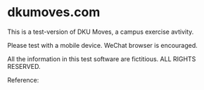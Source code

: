 # dkumoves.com
This is a test-version of DKU Moves, a campus exercise avtivity.

Please test with a mobile device. WeChat browser is encouraged. 

All the information in this test software are fictitious. ALL RIGHTS RESERVED.

Reference:
